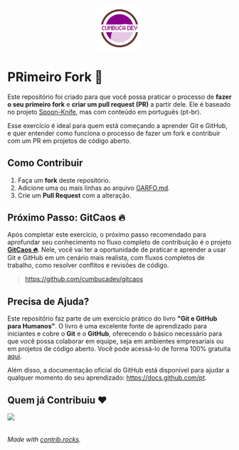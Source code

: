 <div align="center">
  <picture>
    <source
      media="(prefers-color-scheme: dark)"
      srcset="https://github.com/cumbucadev/design/raw/main/images/logo-dark-transparent.png"
    >
    <img
      alt="Logo do Cumbuca Dev"
      src="https://github.com/cumbucadev/design/raw/main/images/logo-light-transparent.png"
      width="20%"
    >
  </picture>
</div>

# PRimeiro Fork 🍴

Este repositório foi criado para que você possa praticar o processo de
**fazer o seu primeiro fork** e **criar um pull request (PR)** a partir dele. Ele é baseado no
projeto [Spoon-Knife](https://github.com/octocat/Spoon-Knife), mas com conteúdo em português
(pt-br).

Esse exercício é ideal para quem está começando a aprender Git e GitHub, e quer entender como
funciona o processo de fazer um fork e contribuir com um PR em projetos de código aberto.

## Como Contribuir

1. Faça um **fork** deste repositório.
1. Adicione uma ou mais linhas ao arquivo [GARFO.md](/GARFO.md).
1. Crie um **Pull Request** com a alteração.

## Próximo Passo: GitCaos 🔥

Após completar este exercício, o próximo passo recomendado para aprofundar seu conhecimento no
fluxo completo de contribuição é o projeto
[**GitCaos 🔥**](https://github.com/cumbucadev/gitcaos). Nele, você vai ter a oportunidade de
praticar e aprender a usar Git e GitHub em um cenário mais realista, com fluxos completos de
trabalho, como resolver conflitos e revisões de código.

> https://github.com/cumbucadev/gitcaos

## Precisa de Ajuda?

Este repositório faz parte de um exercício prático do livro **"Git e GitHub para Humanos"**.
O livro é uma excelente fonte de aprendizado para iniciantes e cobre o **Git** e o **GitHub**,
oferecendo o básico necessário para que você possa colaborar em equipe, seja em ambientes
empresariais ou em projetos de código aberto. Você pode acessá-lo de forma 100% gratuita
[aqui](https://github-essentials.cumbuca.dev/).

Além disso, a documentação oficial do GitHub está disponível para ajudar a qualquer momento do seu
aprendizado: <https://docs.github.com/pt>.

## Quem já Contribuiu ❤️

<a href="https://github.com/cumbucadev/PRimeiro-fork/graphs/contributors">
  <img src="https://contrib.rocks/image?repo=cumbucadev/PRimeiro-fork" />
</a></br></br>

_Made with [contrib.rocks](https://contrib.rocks)._
